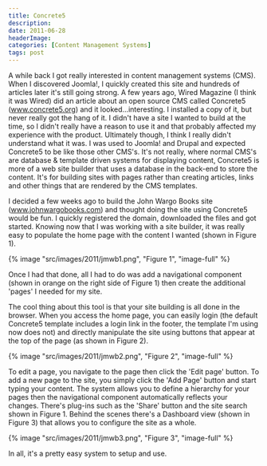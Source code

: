 ```yaml
---
title: Concrete5
description: 
date: 2011-06-28
headerImage: 
categories: [Content Management Systems]
tags: post
---
```


A while back I got really interested in content management systems (CMS). When I discovered Joomla!, I quickly created this site and hundreds of articles later it's still going strong. A few years ago, Wired Magazine (I think it was Wired) did an article about an open source CMS called Concrete5 (www.concrete5.org) and it looked…interesting. I installed a copy of it, but never really got the hang of it. I didn't have a site I wanted to build at the time, so I didn't really have a reason to use it and that probably affected my experience with the product. Ultimately though, I think I really didn't understand what it was. I was used to Joomla! and Drupal and expected Concrete5 to be like those other CMS's. It's not really, where normal CMS's are database & template driven systems for displaying content, Concrete5 is more of a web site builder that uses a database in the back-end to store the content. It's for building sites with pages rather than creating articles, links and other things that are rendered by the CMS templates.

I decided a few weeks ago to build the John Wargo Books site (www.johnwargobooks.com) and thought doing the site using Concrete5 would be fun. I quickly registered the domain, downloaded the files and got started. Knowing now that I was working with a site builder, it was really easy to populate the home page with the content I wanted (shown in Figure 1).

{% image "src/images/2011/jmwb1.png", "Figure 1", "image-full" %}

Once I had that done, all I had to do was add a navigational component (shown in orange on the right side of Figure 1) then create the additional 'pages' I needed for my site.

The cool thing about this tool is that your site building is all done in the browser. When you access the home page, you can easily login (the default Concrete5 template includes a login link in the footer, the template I'm using now does not) and directly manipulate the site using buttons that appear at the top of the page (as shown in Figure 2).

{% image "src/images/2011/jmwb2.png", "Figure 2", "image-full" %}

To edit a page, you navigate to the page then click the 'Edit page' button. To add a new page to the site, you simply click the 'Add Page' button and start typing your content. The system allows you to define a hierarchy for your pages then the navigational component automatically reflects your changes. There's plug-ins such as the 'Share' button and the site search shown in Figure 1. Behind the scenes there's a Dashboard view (shown in Figure 3) that allows you to configure the site as a whole.

{% image "src/images/2011/jmwb3.png", "Figure 3", "image-full" %}

In all, it's a pretty easy system to setup and use.